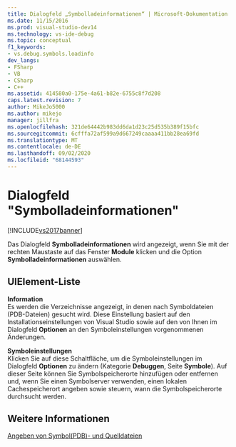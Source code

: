 ```yaml
---
title: Dialogfeld „Symbolladeinformationen“ | Microsoft-Dokumentation
ms.date: 11/15/2016
ms.prod: visual-studio-dev14
ms.technology: vs-ide-debug
ms.topic: conceptual
f1_keywords:
- vs.debug.symbols.loadinfo
dev_langs:
- FSharp
- VB
- CSharp
- C++
ms.assetid: 414580a0-175e-4a61-b82e-6755c8f7d208
caps.latest.revision: 7
author: MikeJo5000
ms.author: mikejo
manager: jillfra
ms.openlocfilehash: 321de64442b983dd6da1d23c25d535b389f15bfc
ms.sourcegitcommit: 6cfffa72af599a9d667249caaaa411bb28ea69fd
ms.translationtype: MT
ms.contentlocale: de-DE
ms.lasthandoff: 09/02/2020
ms.locfileid: "68144593"
---
```

# <a name="symbol-load-information-dialog-box"></a>Dialogfeld "Symbolladeinformationen"
[!INCLUDE[vs2017banner](../includes/vs2017banner.md)]

Das Dialogfeld **Symbolladeinformationen** wird angezeigt, wenn Sie mit der rechten Maustaste auf das Fenster **Module** klicken und die Option **Symbolladeinformationen** auswählen.  
  
## <a name="uielement-list"></a>UIElement-Liste  
 **Information**  
 Es werden die Verzeichnisse angezeigt, in denen nach Symboldateien (PDB-Dateien) gesucht wird. Diese Einstellung basiert auf den Installationseinstellungen von Visual Studio sowie auf den von Ihnen im Dialogfeld **Optionen** an den Symboleinstellungen vorgenommenen Änderungen.  
  
 **Symboleinstellungen**  
 Klicken Sie auf diese Schaltfläche, um die Symboleinstellungen im Dialogfeld **Optionen** zu ändern (Kategorie **Debuggen**, Seite **Symbole**). Auf dieser Seite können Sie Symbolspeicherorte hinzufügen oder entfernen und, wenn Sie einen Symbolserver verwenden, einen lokalen Cachespeicherort angeben sowie steuern, wann die Symbolspeicherorte durchsucht werden.  
  
## <a name="see-also"></a>Weitere Informationen  
 [Angeben von Symbol(PDB)- und Quelldateien](../debugger/specify-symbol-dot-pdb-and-source-files-in-the-visual-studio-debugger.md)
